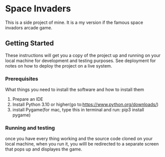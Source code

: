 # Space Invaders
This is a side project of mine. It is a my version if the famous space invadors arcade game. 
## Getting Started
These instructions will get you a copy of the project up and running on your local machine for development and testing purposes. See deployment for notes on how to deploy the project on a live system.
### Prerequisites
What things you need to install the software and how to install them
1. Prepare an IDE
2. Install Python 3.10 or higher(go to:https://www.python.org/downloads/)
3. install Pygame(for mac, type this in terminal and run: pip3 install pygame)
### Running and testing
once you have every thing working and the source code cloned on your local machine, when you run it, you willl be redirected to a separate screen that pops up and displayes the game. 

